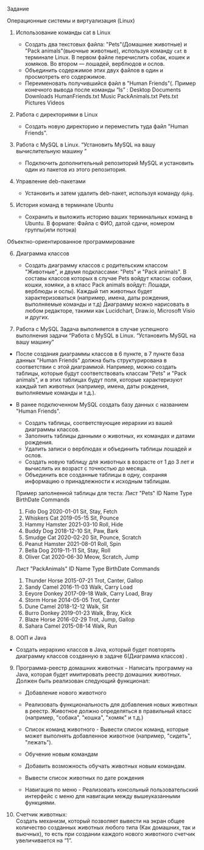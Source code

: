 Задание

Операционные системы и виртуализация (Linux)

1. Использование команды cat в Linux

   - Создать два текстовых файла: "Pets"(Домашние животные) и "Pack animals"(вьючные животные), используя команду `cat` в терминале Linux. В первом файле перечислить собак, кошек и хомяков. Во втором — лошадей, верблюдов и ослов.
   - Объединить содержимое этих двух файлов в один и просмотреть его содержимое.
   - Переименовать получившийся файл в "Human Friends"(.
     Пример конечного вывода после команды “ls” :
     Desktop Documents Downloads HumanFriends.txt Music PackAnimals.txt Pets.txt Pictures Videos

2. Работа с директориями в Linux

   - Создать новую директорию и переместить туда файл "Human Friends".

3. Работа с MySQL в Linux. “Установить MySQL на вашу вычислительную машину ”

   - Подключить дополнительный репозиторий MySQL и установить один из пакетов из этого репозитория.

4. Управление deb-пакетами

   - Установить и затем удалить deb-пакет, используя команду `dpkg`.

5. История команд в терминале Ubuntu
   - Сохранить и выложить историю ваших терминальных команд в Ubuntu.
     В формате: Файла с ФИО, датой сдачи, номером группы(или потока)

Объектно-ориентированное программирование

6. Диаграмма классов

   - Создать диаграмму классов с родительским классом "Животные", и двумя подклассами: "Pets" и "Pack animals".
     В составы классов которых в случае Pets войдут классы: собаки, кошки, хомяки, а в класс Pack animals войдут: Лошади, верблюды и ослы).
     Каждый тип животных будет характеризоваться (например, имена, даты рождения, выполняемые команды и т.д)
     Диаграмму можно нарисовать в любом редакторе, такими как Lucidchart, Draw.io, Microsoft Visio и других.

7. Работа с MySQL Задача выполняется в случае успешного выполнения задачи “Работа с MySQL в Linux. “Установить MySQL на вашу машину”

  - После создания диаграммы классов в 6 пункте, в 7 пункте база данных "Human Friends" должна быть структурирована в соответствии с этой диаграммой. Например, можно создать таблицы, которые будут соответствовать классам "Pets" и "Pack animals", и в этих таблицах будут поля, которые характеризуют каждый тип животных (например, имена, даты рождения, выполняемые команды и т.д.).
  - В ранее подключенном MySQL создать базу данных с названием "Human Friends".

    - Создать таблицы, соответствующие иерархии из вашей диаграммы классов.
    - Заполнить таблицы данными о животных, их командах и датами рождения.
    - Удалить записи о верблюдах и объединить таблицы лошадей и ослов.
    - Создать новую таблицу для животных в возрасте от 1 до 3 лет и вычислить их возраст с точностью до месяца.
    - Объединить все созданные таблицы в одну, сохраняя информацию о принадлежности к исходным таблицам.

    Пример заполненной таблицы для теста:
    Лист "Pets"
    ID Name Type BirthDate Commands
    1. Fido Dog 2020-01-01 Sit, Stay, Fetch
    2. Whiskers Cat 2019-05-15 Sit, Pounce
    3. Hammy Hamster 2021-03-10 Roll, Hide
    4. Buddy Dog 2018-12-10 Sit, Paw, Bark
    5. Smudge Cat 2020-02-20 Sit, Pounce, Scratch
    6. Peanut Hamster 2021-08-01 Roll, Spin
    7. Bella Dog 2019-11-11 Sit, Stay, Roll
    8. Oliver Cat 2020-06-30 Meow, Scratch, Jump

    Лист "PackAnimals"
    ID Name Type BirthDate Commands
    1. Thunder Horse 2015-07-21 Trot, Canter, Gallop
    2. Sandy Camel 2016-11-03 Walk, Carry Load
    3. Eeyore Donkey 2017-09-18 Walk, Carry Load, Bray
    4. Storm Horse 2014-05-05 Trot, Canter
    5. Dune Camel 2018-12-12 Walk, Sit
    6. Burro Donkey 2019-01-23 Walk, Bray, Kick
    7. Blaze Horse 2016-02-29 Trot, Jump, Gallop
    8. Sahara Camel 2015-08-14 Walk, Run

8.  ООП и Java
   - Создать иерархию классов в Java, который будет повторять диаграмму классов созданную в задаче 6(Диаграмма классов) .

9.  Программа-реестр домашних животных - Написать программу на Java, которая будет имитировать реестр домашних животных.
    Должен быть реализован следующий функционал:
    - Добавление нового животного
    - Реализовать функциональность для добавления новых животных в реестр.
          Животное должно определяться в правильный класс (например, "собака", "кошка", "хомяк" и т.д.)
    - Список команд животного - Вывести список команд, которые может выполнять добавленное животное (например, "сидеть", "лежать").
    - Обучение новым командам
    - Добавить возможность обучать животных новым командам.
    - Вывести список животных по дате рождения

    - Навигация по меню - Реализовать консольный пользовательский интерфейс с меню для навигации между вышеуказанными функциями.

10. Счетчик животных:  
    Создать механизм, который позволяет вывести на экран общее количество созданных животных любого типа (Как домашних, так и вьючных), то есть при создании каждого нового животного счетчик увеличивается на “1”.
